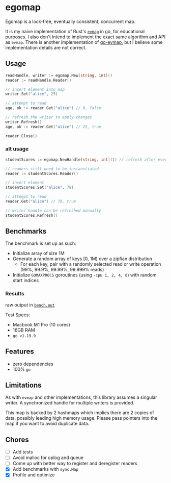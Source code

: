# egomap

Egomap is a lock-free, eventually consistent, concurrent map.

It is my naive implementation of Rust's [`evmap`](https://github.com/jonhoo/evmap) in go, for educational purposes. I also don't intend to implement the exact same algorithm and API as `evmap`. There is another implementation of [go-evmap](https://github.com/clarkmcc/go-evmap), but I believe some implementation details are not correct.

## Usage

```go
readHandle, writer := egomap.New[string, int]()
reader := readHandle.Reader()

// insert element into map
writer.Set("alice", 25)

// attempt to read
age, ok := reader.Get("alice") // 0, false

// refresh the writer to apply changes
writer.Refresh()
age, ok := reader.Get("alice") // 25, true

reader.Close()
```

### alt usage
```go
studentScores := egomap.NewHandle[string, int](1) // refresh after every 1 operation

// readers still need to be instanstiated
reader := studentScores.Reader()

// insert element
studentScores.Set("alice", 78)

// attempt to read
reader.Get("alice") // 78, true

// writer handle can be refreshed manually
studentScores.Refresh()

```

## Benchmarks

The benchmark is set up as such:
- Initialize array of size 1M
- Generate a random array of keys [0, 1M) over a zipfian distribution
    - For each key, pair with a randomly selected read or write operation (99%, 99.9%, 99.99%, 99.999% reads)
- Initialize `GOMAXPROCS` goroutines (using `-cpu 1, 2, 4, 8`) with random start indices

### Results


raw output in [`bench.out`](https://github.com/dingyuchen/egomap/blob/master/bench.out)

Test Specs:
- Macbook M1 Pro (10 cores)
- 16GB RAM
- `go v1.19.9`

## Features

- zero dependencies
- 100% `go`

## Limitations

As with `evmap` and other implementations, this library assumes a singular writer. A synchronized handle for multiple writers is provided.

This map is backed by 2 hashmaps which implies there are 2 copies of data, possibly leading high memory usage. Please pass pointers into the map if you want to avoid duplicate data.

## Chores

- [ ] Add tests
- [ ] Avoid malloc for oplog and queue
- [ ] Come up with better way to register and deregister readers
- [x] Add benchmarks with `sync.Map`
- [x] Profile and optimize
